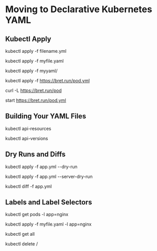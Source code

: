 # Moving to Declarative Kubernetes YAML

## Kubectl Apply

kubectl apply -f filename.yml

kubectl apply -f myfile.yaml

kubectl apply -f myyaml/

kubectl apply -f https://bret.run/pod.yml

curl -L https://bret.run/pod

start https://bret.run/pod.yml

## Building Your YAML Files

kubectl api-resources

kubectl api-versions

## Dry Runs and Diffs

kubectl apply -f app.yml --dry-run

kubectl apply -f app.yml --server-dry-run

kubectl diff -f app.yml

## Labels and Label Selectors

kubectl get pods -l app=nginx

kubectl apply -f myfile.yaml -l app=nginx

kubectl get all

kubectl delete <resource type>/<resource name>



